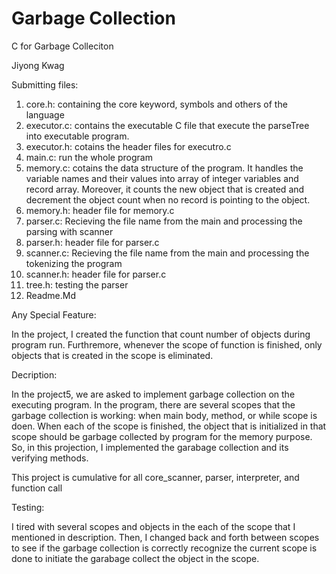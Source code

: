# Garbage Collection
C for Garbage Colleciton

Jiyong Kwag

Submitting files:

1. core.h: containing the core keyword, symbols and others of the language
2. executor.c: contains the executable C file that execute the parseTree into executable program.
3. executor.h: cotains the header files for executro.c
4. main.c: run the whole program
5. memory.c: cotains the data structure of the program. It handles the variable names and their values into array of integer variables and record array. Moreover, it counts the new object that is created and decrement the object count when no record is pointing to the object.
6. memory.h: header file for memory.c
7. parser.c: Recieving the file name from the main and processing the parsing with scanner
8. parser.h: header file for parser.c
9. scanner.c: Recieving the file name from the main and processing the tokenizing the program
10. scanner.h: header file for parser.c
11. tree.h: testing the parser
12. Readme.Md

Any Special Feature:

In the project, I created the function that count number of objects during program run. Furthremore, whenever the scope of function is finished, only objects that is created in the scope is eliminated.

Decription:

In the project5, we are asked to implement garbage collection on the executing program. In the program, there are several scopes that the garbage collection is working: when main body, method, or while scope is doen. When each of the scope is finished, the object that is initialized in that scope should be garbage collected by program for the memory purpose. So, in this projection, I implemented the garabage collection and its verifying methods.

This project is cumulative for all core_scanner, parser, interpreter, and function call

Testing:

I tired with several scopes and objects in the each of the scope that I mentioned in description. Then, I changed back and forth between scopes to see if the garbage collection is correctly recognize the current scope is done to initiate the garabage collect the object in the scope.
